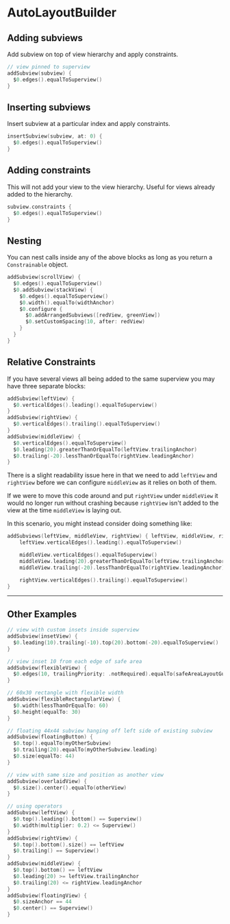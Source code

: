 # AutoLayoutBuilder

## Adding subviews

Add subview on top of view hierarchy and apply constraints.

```swift
// view pinned to superview
addSubview(subview) {
  $0.edges().equalToSuperview()
}
```

## Inserting subviews

Insert subview at a particular index and apply constraints.

```swift
insertSubview(subview, at: 0) {
  $0.edges().equalToSuperview()
}
```

## Adding constraints

This will not add your view to the view hierarchy. Useful for views already added to the hierarchy.

```swift
subview.constraints {
  $0.edges().equalToSuperview()
}
```

## Nesting

You can nest calls inside any of the above blocks as long as you return a `Constrainable` object.

```swift
addSubview(scrollView) {
  $0.edges().equalToSuperview()
  $0.addSubview(stackView) {
    $0.edges().equalToSuperview()
    $0.width().equalTo(widthAnchor)
    $0.configure {
      $0.addArrangedSubviews([redView, greenView])
      $0.setCustomSpacing(10, after: redView)
    }
  }
}
```

## Relative Constraints

If you have several views all being added to the same superview you may have three separate blocks:

```swift
addSubview(leftView) {
  $0.verticalEdges().leading().equalToSuperview()
}
addSubview(rightView) {
  $0.verticalEdges().trailing().equalToSuperview()
}
addSubview(middleView) {
  $0.verticalEdges().equalToSuperview()
  $0.leading(20).greaterThanOrEqualTo(leftView.trailingAnchor)
  $0.trailing(-20).lessThanOrEqualTo(rightView.leadingAnchor)
}

```

There is a slight readability issue here in that we need to add `leftView` and `rightView` before we can configure `middleView` as it relies on both of them. 

If we were to move this code around and put `rightView` under `middleView` it would no longer run without crashing because `rightView` isn't added to the view at the time `middleView` is laying out.

In this scenario, you might instead consider doing something like:

```swift
addSubviews(leftView, middleView, rightView) { leftView, middleView, rightView in
    leftView.verticalEdges().leading().equalToSuperview()

    middleView.verticalEdges().equalToSuperview()
    middleView.leading(20).greaterThanOrEqualTo(leftView.trailingAnchor)
    middleView.trailing(-20).lessThanOrEqualTo(rightView.leadingAnchor)

    rightView.verticalEdges().trailing().equalToSuperview()
}
```

---

## Other Examples

```swift
// view with custom insets inside superview
addSubview(insetView) {
  $0.leading(10).trailing(-10).top(20).bottom(-20).equalToSuperview()
}

// view inset 10 from each edge of safe area
addSubview(flexibleView) {
  $0.edges(10, trailingPriority: .notRequired).equalTo(safeAreaLayoutGuide)
}

// 60x30 rectangle with flexible width
addSubview(flexibleRectangularView) {
  $0.width(lessThanOrEqualTo: 60)
  $0.height(equalTo: 30)
}

// floating 44x44 subview hanging off left side of existing subview
addSubview(floatingButton) {
  $0.top().equalTo(myOtherSubview)
  $0.trailing(20).equalTo(myOtherSubview.leading)
  $0.size(equalTo: 44)
}

// view with same size and position as another view
addSubview(overlaidView) {
  $0.size().center().equalTo(otherView)
}

// using operators
addSubview(leftView) {
  $0.top().leading().bottom() == Superview()
  $0.width(multiplier: 0.2) <= Superview()
}
addSubview(rightView) {
  $0.top().bottom().size() == leftView
  $0.trailing() == Superview()
}
addSubview(middleView) {
  $0.top().bottom() == leftView
  $0.leading(20) >= leftView.trailingAnchor
  $0.trailing(20) <= rightView.leadingAnchor
}
addSubview(floatingView) {
  $0.sizeAnchor == 44
  $0.center() == Superview()
}
```
